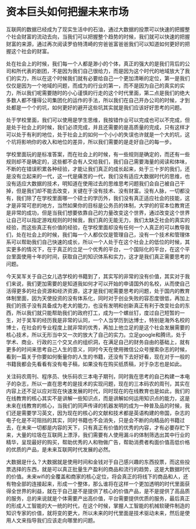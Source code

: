 # 资本巨头如何把握未来市场

互联网的数据已经成为了现实生活中的石油，通过大数据的投票可以快速的把握整个社会财富的流动去向，当我们可以把握整个趋势的时候，我们就可以快速的把握财富的来源，通过再次阅读罗伯特清崎的穷爸爸富爸爸我们可以知道如何更好的把握这个社会的财富。

处在社会上的时候，我们每一个人都是渺小的个体，真正的强大的是我们背后的公司和所代表的剧团，不是因为我们自己很给力，而是因为这个时代的地域放大了我们的实力，所以在这个时候我们就有必要给自己一个更加清晰的定位，第一是我们仅仅是因为一个地域的问题，而成为的行业的第一，而不是因为自己的真实的实力，所以我们呢需要随时的小心谨慎的行走的这个时代里面，第二点是我们的绝大多数人都不懂得公司集团化的运作的手法，所以我们在自己开办公司的时候，才到处都是一个个的坑，如何更好的避开这些坑其实就是我们应该好好思考的问题。

处于学校里面，我们可以使用是学生思维，我按错作业可以完成也可以不完成，但是处于社会上的时候，我们必须完成，并且还需要的是高质量的完成，只有这样才可以处于有利的地位，处于社会上的如何一个小小的失误也许就是一个大的坑，这个坑将影响你的收入和地位的差异，所以我们需要的是走好自己的每一步。

学校里面玩的是标准答案，而在社会上的时候，有一些规则是确定的，而还有一些规则却不是确定的，这些都不会有人交给我们，我们自己需要海量的阅读和体味，不断的在错误积累各种经验，才能让我们真正的成长起来，处于三十岁的我们，还是没有立起来的一代，这一代是痛苦的一代，我们没有适应大数据时代的思维，也没有适应大数据的技术，明知道在使用过去的思维思考问题我们会自己被自己干掉，但是我们却不能去改变，关键在于没有技术、没有财富。没有人脉，一切都没有，我们除了在学校里面哪一个硕士的学历外，我们没有真正适应社会的技能，这才是非常可悲的地方，当然如果你的目标是公务员的体制，大学的的官本位教育还是非常的成功，但是当我们想要依靠自己的力量改变这个世界，通过改变这个世界让自己可以指定游戏规则的时候我，我们真的无能无力，我们太缺乏社会的真实的经验，而这些真正有价值的经验，在学校里面却没有任何一个人真正的可以教导我们，处在社会上的时候，我们每一个人都仅仅是管理自己，没有一个技术和管理体系可以帮助我们自己快速的成长，所以一个人处于在这个社会上的低位的时候，其实更多的情况下，在于真正的立足一个优秀的平台，一个国际化的平台，在这个平台里面使用十年的时间，获取自己的知识体系和实力，这才是我们真正需要思考的问题。

今天吴军关于自己女儿选学校的书籍到了，其实写的非常的没有价值，其实对于我们来说，我们更加需要的是知道我如何才可以开始的申请国外的名校，从而使自己活得更多的社会资源和经济资源，这才是我们呢需要思考的问题，处于国内的教育体制里面，因为天使投资的没有体系化，同时对于创业失败的容忍度很低，再加上我们的孩子没有具备成为老大的能力，也没有发明和创新真正有利于改变社会的东西，所以我们就只能帮助我们的政府打工，成为一个螺丝钉，度过自己短暂的一生，对于吴军的经历我是非常的认同，一个人当学历到达博士，特别是海外名校的博士，在社会的专业程度上就非常的优秀，再加上他立足的是这个社会发展需要的核心技术，所以无形当中又一次的放大了自己的实力。立足google和腾讯，处于学术、商业、行政的三个交叉点的组织洞，在满足自己的财务自由的基础上，就有更多的时间来思考自己人生的意义，同时今天在使用微信公众号搜索杂志的时候，看到一篇关于你要如何衡量你的人生的书籍，还没有下去好好看，现在对于一般的书籍我都会先看看有没有电子稿，如果没有在购买纸质稿，对于杂志也是如此。

关注码农周刊、程序员、快乐码农三本电子期刊，同时我在思考的自己构建一本电子的杂志，所以一直在思考的是技术的实现问题，现在的三本码农的周刊，其实在内容上还不足以应对现在快速发展的时代，同时现在的在线教育也是如此，我们的在线教育的核心其实不是讲解一些知识点，而是讲解如何运用知识点的能力，这是未来在线教育的核心，当我们的同声传译的机器发明的成为一种普及品的时候，我们还是需要学习英文，因为现在的核心的文献和技术都是英语构建的帝国，杂志的电子化是不可阻挡的其实，同时书籍也不会消失，只是会不断的向精品的书籍过去，在未来一切都是内容的天下，只有真正有价值的优秀的内容，才有必要存贮下来，大量的垃圾在互联网上漂浮，我们需要有人使用漏斗的体制筛选出其中行业的精华，呈现最好的购买，帮助优秀的人和物做广告，帮助消费者构面价值高低价格的优质的产品，是未来互联网时代发展的必然。

大数据是什么？大数据就是使用时间和金钱对于自己感兴趣的东西投票，而这些投票选择的东西，就是可以真正批量生产盈利的商品和流行的趋势，这是大数据时代的价值。未来wifi的全覆盖和商家的核心定位，将会真正的将线下的商品和人，还有物全部的连接起来，形成一个整体，那么谁将在这样一个更加透明的时代里面获得全世界的利益，就在于自己是不是提供了核心的价值产品，是不是提供了高品质的服务，总的来说就是个体需要产出高价值，平台需要提供优质的服务，最后真正的形成人工智能的大一统的时代，在这个时候，掌握人工智能的机械软硬件制造的知识专家的价值，就将变的更大，所以未来的时代里面是技术驱动未来，然后是使用人文来指导我们应该走向哪里的问题。
